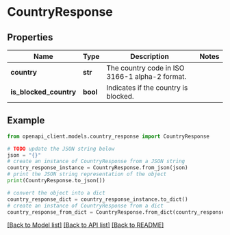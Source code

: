 # CountryResponse


## Properties

Name | Type | Description | Notes
------------ | ------------- | ------------- | -------------
**country** | **str** | The country code in ISO 3166-1 alpha-2 format. | 
**is_blocked_country** | **bool** | Indicates if the country is blocked. | 

## Example

```python
from openapi_client.models.country_response import CountryResponse

# TODO update the JSON string below
json = "{}"
# create an instance of CountryResponse from a JSON string
country_response_instance = CountryResponse.from_json(json)
# print the JSON string representation of the object
print(CountryResponse.to_json())

# convert the object into a dict
country_response_dict = country_response_instance.to_dict()
# create an instance of CountryResponse from a dict
country_response_from_dict = CountryResponse.from_dict(country_response_dict)
```
[[Back to Model list]](../README.md#documentation-for-models) [[Back to API list]](../README.md#documentation-for-api-endpoints) [[Back to README]](../README.md)



